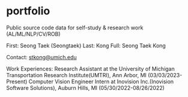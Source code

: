 # portfolio
Public source code data for self-study & research work (AL/ML/NLP/CV/ROB)

First: Seong Taek (Seongtaek)
Last: Kong
Full: Seong Taek Kong

Contact: stkong@umich.edu

Work Experiences:
Research Assistant at the University of Michigan Transportation Research Institute(UMTRI), Ann Arbor, MI (03/03/2023-Present)
Computer Vision Engineer Intern at Inovision Inc.(Inovision Software Solutions), Auburn Hills, MI (05/30/2022-08/26/2022) 




